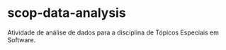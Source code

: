 # scop-data-analysis
Atividade de análise de dados para a disciplina de Tópicos Especiais em Software.

